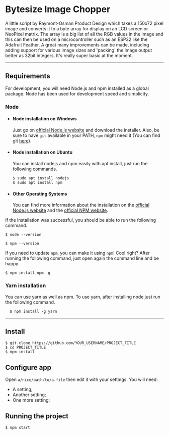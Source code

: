 # Bytesize Image Chopper

A little script by Raymont-Osman Product Design which takes a 150x72 pixel image and converts it to a byte array for display on an LCD screen or NeoPixel matrix. The array is a big list of all the RGB values in the image and this can then be used on a microcontroller such as an ESP32 like the Adafruit Feather. A great many improvements can be made, including adding support for various image sizes and 'packing' the image output better as 32bit integers. It's really super basic at the moment.

---

## Requirements

For development, you will need Node.js and npm installed as a global package. Node has been used for development speed and simplicity.

### Node

- #### Node installation on Windows

  Just go on [official Node.js website](https://nodejs.org/) and download the installer.
  Also, be sure to have `git` available in your PATH, `npm` might need it (You can find git [here](https://git-scm.com/)).

- #### Node installation on Ubuntu

  You can install nodejs and npm easily with apt install, just run the following commands.

      $ sudo apt install nodejs
      $ sudo apt install npm

- #### Other Operating Systems
  You can find more information about the installation on the [official Node.js website](https://nodejs.org/) and the [official NPM website](https://npmjs.org/).

If the installation was successful, you should be able to run the following command.

    $ node --version

    $ npm --version

If you need to update `npm`, you can make it using `npm`! Cool right? After running the following command, just open again the command line and be happy.

    $ npm install npm -g

###

### Yarn installation

You can use yarn as well as npm. To use yarn, after installing node just run the following command.

      $ npm install -g yarn

---

## Install

    $ git clone https://github.com/YOUR_USERNAME/PROJECT_TITLE
    $ cd PROJECT_TITLE
    $ npm install

## Configure app

Open `a/nice/path/to/a.file` then edit it with your settings. You will need:

- A setting;
- Another setting;
- One more setting;

## Running the project

    $ npm start
